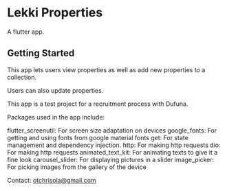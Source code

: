 # Lekki Properties

A flutter app.

## Getting Started

This app lets users view properties as well as add new properties to a collection.

Users can also update properties.

This app is a test project for a recruitment process with Dufuna.

Packages used in the app include:

flutter_screenutil: For screen size adaptation on devices
google_fonts: For getting and using fonts from google material fonts
get: For state management and dependency injection. 
http: For making http requests
dio: For making http requests
animated_text_kit: For animating texts to give it a fine look
carousel_slider: For displaying pictures in a slider
image_picker: For picking images from the gallery of the device

Contact: otchrisola@gmail.com